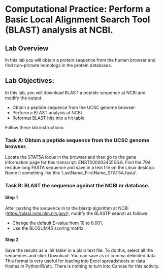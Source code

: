 # Computational Practice: Perform a Basic Local Alignment Search Tool (BLAST) analysis at NCBI.

## Lab Overview
In this lab you will obtain a protein sequence from the human browser and find non-primate homologs in the protein databases.

## Lab Objectives:
In this lab, you will download BLAST a peptide sequence at NCBI and modify the output.
*	Obtain a peptide sequence from the UCSC genome browser.
*	Perform a BLAST analysis at NCBI.
*	Reformat BLAST hits into a hit table.

Follow these lab instructions:

### Task A: Obtain a peptide sequence from the UCSC genome browser.
Locate the STAT5A locus in the browser and then go to the gene information page for this transcript: ENST00000345506.8.  Find the 794 residue long FASTA sequence and save in a text file on the Linux desktop.  Name it something like this ‘LastName_FirstName_STAT5A.fasta’.

### Task B: BLAST the sequence against the NCBI nr database.  

#### Step 1 
After pasting the sequence in to the blastp algorithm at NCBI (https://blast.ncbi.nlm.nih.gov/), modify the BLASTP search as follows:
*	Change the default E-value from 10 to 0.001. 
*	Use the BLOSUM45 scoring matrix.

#### Step 2 
Save the results as a ‘hit table’ in a plain text file. To do this, select all the sequences and click Download.  You can save as or comma delimited data.  This format is very useful for loading into Excel spreadsheets or data frames in Python/R/etc. There is nothing to turn into Canvas for this activity.
